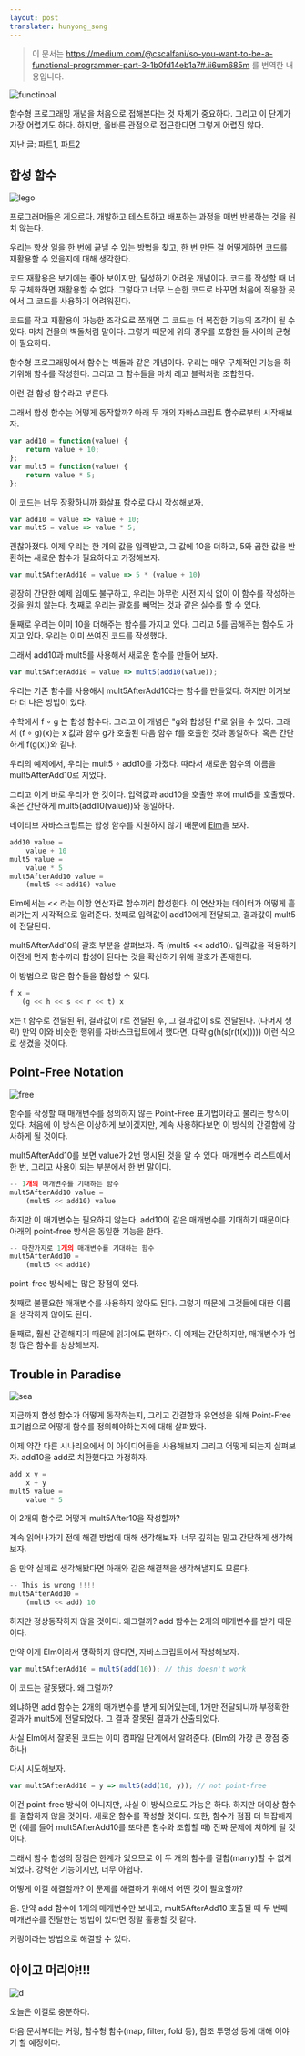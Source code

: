 ```yaml
---
layout: post
translater: hunyong_song
---
```


> 이 문서는 https://medium.com/@cscalfani/so-you-want-to-be-a-functional-programmer-part-3-1b0fd14eb1a7#.ii6um685m 를 번역한 내용입니다.


![functinoal](https://cdn-images-1.medium.com/max/800/1*AM83LP9sGGjIul3c5hIsWg.png)


함수형 프로그래밍 개념을 처음으로 접해본다는 것 자체가 중요하다. 그리고 이 단계가 가장 어렵기도 하다. 하지만, 올바른 관점으로 접근한다면 그렇게 어렵진 않다.


지난 글: [파트1](https://github.com/FEDevelopers/tech.description/wiki/%ED%95%A8%EC%88%98%ED%98%95-%ED%94%84%EB%A1%9C%EA%B7%B8%EB%9E%98%EB%A8%B8%EA%B0%80-%EB%90%98%EA%B3%A0-%EC%8B%B6%EB%8B%A4%EA%B3%A0%3F-(Part-1)), [파트2](https://github.com/FEDevelopers/tech.description/wiki/%ED%95%A8%EC%88%98%ED%98%95-%ED%94%84%EB%A1%9C%EA%B7%B8%EB%9E%98%EB%A8%B8%EA%B0%80-%EB%90%98%EA%B3%A0-%EC%8B%B6%EB%8B%A4%EA%B3%A0%3F-(Part-2))


## 합성 함수


![lego](https://cdn-images-1.medium.com/max/800/1*yGnDGRW4pTgmcDUi4oC8Uw.png)


프로그래머들은 게으르다. 개발하고 테스트하고 배포하는 과정을 매번 반복하는 것을 원치 않는다.


우리는 항상 일을 한 번에 끝낼 수 있는 방법을 찾고, 한 번 만든 걸 어떻게하면 코드를 재활용할 수 있을지에 대해 생각한다.


코드 재활용은 보기에는 좋아 보이지만, 달성하기 어려운 개념이다. 코드를 작성할 때 너무 구체화하면 재활용할 수 없다. 그렇다고 너무 느슨한 코드로 바꾸면 처음에 적용한 곳에서 그 코드를 사용하기 어려워진다.


코드를 작고 재활용이 가능한 조각으로 쪼개면 그 코드는 더 복잡한 기능의 조각이 될 수 있다. 마치 건물의 벽돌처럼 말이다. 그렇기 때문에 위의 경우를 포함한 둘 사이의 균형이 필요하다. 


함수형 프로그래밍에서 함수는 벽돌과 같은 개념이다. 우리는 매우 구체적인 기능을 하기위해 함수를 작성한다. 그리고 그 함수들을 마치 레고 블럭처럼 조합한다.


이런 걸 합성 함수라고 부른다.


그래서 합성 함수는 어떻게 동작할까? 아래 두 개의 자바스크립트 함수로부터 시작해보자.


``` javascript
var add10 = function(value) {
    return value + 10;
};
var mult5 = function(value) {
    return value * 5;
};
```


이 코드는 너무 장황하니까 화살표 함수로 다시 작성해보자.


``` javascript
var add10 = value => value + 10;
var mult5 = value => value * 5;
```


괜찮아졌다. 이제 우리는 한 개의 값을 입력받고, 그 값에 10을 더하고, 5와 곱한 값을 반환하는 새로운 함수가 필요하다고 가정해보자.


``` javascript
var mult5AfterAdd10 = value => 5 * (value + 10)
```


굉장히 간단한 예제 임에도 불구하고, 우리는 아무런 사전 지식 없이 이 함수를 작성하는 것을 원치 않는다. 첫째로 우리는 괄호를 빼먹는 것과 같은 실수를 할 수 있다. 


둘째로 우리는 이미 10을 더해주는 함수를 가지고 있다. 그리고 5를 곱해주는 함수도 가지고 있다. 우리는 이미 쓰여진 코드를 작성했다. 


그래서 add10과 mult5를 사용해서 새로운 함수를 만들어 보자.


``` javascript
var mult5AfterAdd10 = value => mult5(add10(value));
```


우리는 기존 함수를 사용해서 mult5AfterAdd10라는 함수를 만들었다. 하지만 이거보다 더 나은 방법이 있다.


수학에서 f ∘ g 는 합성 함수다. 그리고 이 개념은 "g와 합성된 f"로 읽을 수 있다. 그래서 (f ∘ g)(x)는 x 값과 함수 g가 호출된 다음 함수 f를 호출한 것과 동일하다. 혹은 간단하게 f(g(x))와 같다.


우리의 예제에서, 우리는 mult5 ∘ add10를 가졌다. 따라서 새로운 함수의 이름을 mult5AfterAdd10로 지었다.


그리고 이게 바로 우리가 한 것이다. 입력값과 add10을 호출한 후에 mult5를 호출했다. 혹은 간단하게 mult5(add10(value))와 동일하다.


네이티브 자바스크립트는 합성 함수를 지원하지 않기 때문에 [Elm](http://elm-lang.org/)을 보자.


``` javascript
add10 value =
    value + 10
mult5 value =
    value * 5
mult5AfterAdd10 value =
    (mult5 << add10) value
```


Elm에서는 << 라는 이항 연산자로 함수끼리 합성한다. 이 연산자는 데이터가 어떻게 흘러가는지 시각적으로 알려준다. 첫째로 입력값이 add10에게 전달되고, 결과값이 mult5에 전달된다.


mult5AfterAdd10의 괄호 부분을 살펴보자. 즉 (mult5 << add10). 입력값을 적용하기 이전에 먼저 함수끼리 합성이 된다는 것을 확신하기 위해 괄호가 존재한다.


이 방법으로 많은 함수들을 합성할 수 있다.


``` javascript
f x =
   (g << h << s << r << t) x
```


x는 t 함수로 전달된 뒤, 결과값이 r로 전달된 후, 그 결과값이 s로 전달된다. (나머지 생략) 만약 이와 비슷한 행위를 자바스크립트에서 했다면, 대략 g(h(s(r(t(x))))) 이런 식으로 생겼을 것이다.


## Point-Free Notation


![free](https://cdn-images-1.medium.com/max/800/1*g2pWcQJ0jOUf1WKbTDIktQ.png)


함수를 작성할 때 매개변수를 정의하지 않는 Point-Free 표기법이라고 불리는 방식이 있다. 처음에 이 방식은 이상하게 보이겠지만, 계속 사용하다보면 이 방식의 간결함에 감사하게 될 것이다.


mult5AfterAdd10를 보면 value가 2번 명시된 것을 알 수 있다. 매개변수 리스트에서 한 번, 그리고 사용이 되는 부분에서 한 번 말이다.


``` javascript
-- 1개의 매개변수를 기대하는 함수
mult5AfterAdd10 value =
    (mult5 << add10) value
```


하지만 이 매개변수는 필요하지 않는다. add10이 같은 매개변수를 기대하기 때문이다. 아래의 point-free 방식은 동일한 기능을 한다.


``` javascript
-- 마찬가지로 1개의 매개변수를 기대하는 함수
mult5AfterAdd10 =
    (mult5 << add10)
```


point-free 방식에는 많은 장점이 있다.


첫째로 불필요한 매개변수를 사용하지 않아도 된다. 그렇기 때문에 그것들에 대한 이름을 생각하지 않아도 된다.


둘째로, 훨씬 간결해지기 때문에 읽기에도 편하다. 이 예제는 간단하지만, 매개변수가 엄청 많은 함수를 상상해보자.


## Trouble in Paradise


![sea](https://cdn-images-1.medium.com/max/800/1*RE3Qxh6Bg9umzQ5dOrF6pw.png)


지금까지 합성 함수가 어떻게 동작하는지, 그리고 간결함과 유연성을 위해 Point-Free 표기법으로 어떻게 함수를 정의해야하는지에 대해 살펴봤다.


이제 약간 다른 시나리오에서 이 아이디어들을 사용해보자 그리고 어떻게 되는지 살펴보자. add10을 add로 치환했다고 가정하자.


``` javascript
add x y =
    x + y
mult5 value =
    value * 5
```


이 2개의 함수로 어떻게 mult5After10을 작성할까?


계속 읽어나가기 전에 해결 방법에 대해 생각해보자. 너무 깊히는 말고 간단하게 생각해보자.


음 만약 실제로 생각해봤다면 아래와 같은 해결책을 생각해낼지도 모른다.


``` javascript
-- This is wrong !!!!
mult5AfterAdd10 =
    (mult5 << add) 10 
```


하지만 정상동작하지 않을 것이다. 왜그럴까? add 함수는 2개의 매개변수를 받기 때문이다.


만약 이게 Elm이라서 명확하지 않다면, 자바스크립트에서 작성해보자.


``` javascript
var mult5AfterAdd10 = mult5(add(10)); // this doesn't work
```


이 코드는 잘못됐다. 왜 그럴까?


왜냐하면 add 함수는 2개의 매개변수를 받게 되어있는데, 1개만 전달되니까 부정확한 결과가 mult5에 전달되었다. 그 결과 잘못된 결과가 산출되었다.


사실 Elm에서 잘못된 코드는 이미 컴파일 단계에서 알려준다. (Elm의 가장 큰 장점 중 하나)


다시 시도해보자.


``` javascript
var mult5AfterAdd10 = y => mult5(add(10, y)); // not point-free
```


이건 point-free 방식이 아니지만, 사실 이 방식으로도 가능은 하다. 하지만 더이상 함수를 결합하지 않을 것이다. 새로운 함수를 작성할 것이다. 또한, 함수가 점점 더 복잡해지면 (예를 들어 mult5AfterAdd10를 또다른 함수와 조합할 때) 진짜 문제에 처하게 될 것이다.


그래서 함수 합성의 장점은 한계가 있으므로 이 두 개의 함수를 결합(marry)할 수 없게 되었다. 강력한 기능이지만, 너무 아쉽다.


어떻게 이걸 해결할까? 이 문제를 해결하기 위해서 어떤 것이 필요할까?


음. 만약 add 함수에 1개의 매개변수만 보내고, mult5AfterAdd10 호출될 때 두 번째 매개변수를 전달한는 방법이 있다면 정말 훌륭할 것 같다.


커링이라는 방법으로 해결할 수 있다.


## 아이고 머리야!!!


![d](https://cdn-images-1.medium.com/max/800/1*IK5485-iZaHeZRfP8aWmYg.png)


오늘은 이걸로 충분하다.


다음 문서부터는 커링, 함수형 함수(map, filter, fold 등), 참조 투명성 등에 대해 이야기 할 예정이다.